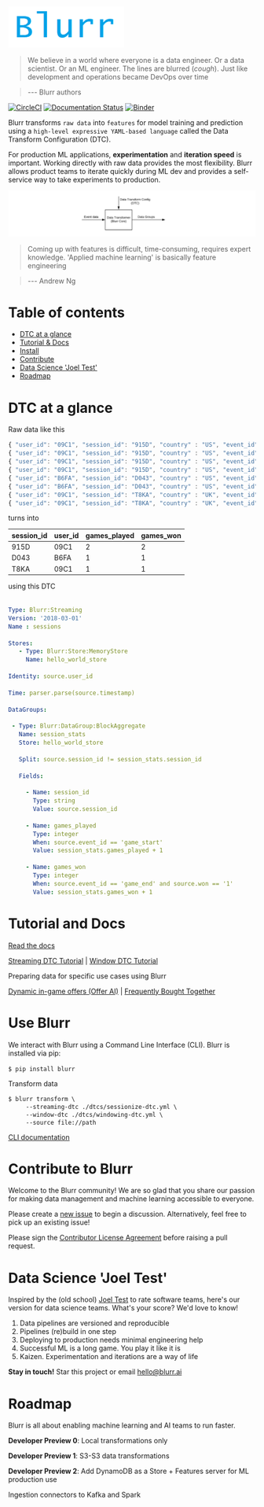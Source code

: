 ![Blurr](logo.png)

>We believe in a world where everyone is a data engineer. Or a data scientist. Or an ML engineer. The lines are blurred (*cough*). Just like development and operations became DevOps over time

>--- Blurr authors

[![CircleCI](https://circleci.com/gh/productml/blurr/tree/master.svg?style=svg)](https://circleci.com/gh/productml/blurr/tree/master)
[![Documentation Status](https://readthedocs.org/projects/productml-blurr/badge/?version=latest)](http://productml-blurr.readthedocs.io/en/latest/?badge=latest)
[![Binder](https://mybinder.org/badge.svg)](https://mybinder.org/v2/gh/productml/blurr/master?filepath=examples%2Ftutorial)

Blurr transforms `raw data` into `features` for model training and prediction using a `high-level expressive YAML-based language` called the Data Transform Configuration (DTC).

For production ML applications, __experimentation__ and __iteration speed__ is important. Working directly with raw data provides the most flexibility. Blurr allows product teams to iterate quickly during ML dev and provides a self-service way to take experiments to production.

![Data Transformer](docs/images/data-transformer.png)

>Coming up with features is difficult, time-consuming, requires expert knowledge. 'Applied machine learning' is basically feature engineering

>--- Andrew Ng

# Table of contents

- [DTC at a glance](#dtc-at-a-glance)
- [Tutorial & Docs](#tutorial-and-docs)
- [Install](#use-blurr)
- [Contribute](#contribute-to-blurr)
- [Data Science 'Joel Test'](#data-science-joel-test)
- [Roadmap](#roadmap)

# DTC at a glance

Raw data like this

```javascript
{ "user_id": "09C1", "session_id": "915D", "country" : "US", "event_id": "game_start" }
{ "user_id": "09C1", "session_id": "915D", "country" : "US", "event_id": "game_end", "won": 1 }
{ "user_id": "09C1", "session_id": "915D", "country" : "US", "event_id": "game_start" }
{ "user_id": "09C1", "session_id": "915D", "country" : "US", "event_id": "game_end", "won": 1 }
{ "user_id": "B6FA", "session_id": "D043", "country" : "US", "event_id": "game_start" }
{ "user_id": "B6FA", "session_id": "D043", "country" : "US", "event_id": "game_end", "won": 1 }
{ "user_id": "09C1", "session_id": "T8KA", "country" : "UK", "event_id": "game_start" }
{ "user_id": "09C1", "session_id": "T8KA", "country" : "UK", "event_id": "game_end", "won": 1 }
```

turns into

session_id |  user_id | games_played | games_won
--- | ------------ | -------------- | --------
915D | 09C1 | 2 | 2
D043 | B6FA | 1 | 1
T8KA | 09C1 | 1 | 1

using this DTC

```yaml

Type: Blurr:Streaming
Version: '2018-03-01'
Name : sessions

Stores:
   - Type: Blurr:Store:MemoryStore
     Name: hello_world_store

Identity: source.user_id

Time: parser.parse(source.timestamp)

DataGroups:

 - Type: Blurr:DataGroup:BlockAggregate
   Name: session_stats
   Store: hello_world_store

   Split: source.session_id != session_stats.session_id

   Fields:

     - Name: session_id
       Type: string
       Value: source.session_id

     - Name: games_played
       Type: integer
       When: source.event_id == 'game_start'
       Value: session_stats.games_played + 1

     - Name: games_won
       Type: integer
       When: source.event_id == 'game_end' and source.won == '1'
       Value: session_stats.games_won + 1

```

# Tutorial and Docs

[Read the docs](http://productml-blurr.readthedocs.io/en/latest/)

[Streaming DTC Tutorial](http://productml-blurr.readthedocs.io/en/latest/Streaming%20DTC%20Tutorial/) |
[Window DTC Tutorial](http://productml-blurr.readthedocs.io/en/latest/Window%20DTC%20Tutorial/)

Preparing data for specific use cases using Blurr

[Dynamic in-game offers (Offer AI)](examples/offer-ai/offer-ai-walkthrough.md) | [Frequently Bought Together](examples/frequently-bought-together/fbt-walkthrough.md)

# Use Blurr

We interact with Blurr using a Command Line Interface (CLI). Blurr is installed via pip:

`$ pip install blurr`

Transform data

```
$ blurr transform \
     --streaming-dtc ./dtcs/sessionize-dtc.yml \
     --window-dtc ./dtcs/windowing-dtc.yml \
     --source file://path
```

[CLI documentation](http://productml-blurr.readthedocs.io/en/latest/Blurr%20CLI/)

# Contribute to Blurr

Welcome to the Blurr community! We are so glad that you share our passion for making data management and machine learning accessible to everyone.

Please create a [new issue](https://github.com/productml/blurr/issues/new) to begin a discussion. Alternatively, feel free to pick up an existing issue!

Please sign the [Contributor License Agreement](https://docs.google.com/forms/d/e/1FAIpQLSeUP5RFuXH0Kbi4CnV6V3IZ-xyJmd3KQP_2Ij-pTvN-_h7wUg/viewform) before raising a pull request.

# Data Science 'Joel Test'

Inspired by the (old school) [Joel Test](https://www.joelonsoftware.com/2000/08/09/the-joel-test-12-steps-to-better-code/) to rate software teams, here's our version for data science teams. What's your score? We'd love to know!

1. Data pipelines are versioned and reproducible
2. Pipelines (re)build in one step
3. Deploying to production needs minimal engineering help
4. Successful ML is a long game. You play it like it is
5. Kaizen. Experimentation and iterations are a way of life

__Stay in touch!__ Star this project or email hello@blurr.ai

# Roadmap

Blurr is all about enabling machine learning and AI teams to run faster.

**Developer Preview 0**: Local transformations only

**Developer Preview 1**: S3-S3 data transformations

**Developer Preview 2**: Add DynamoDB as a Store + Features server for ML production use

Ingestion connectors to Kafka and Spark
